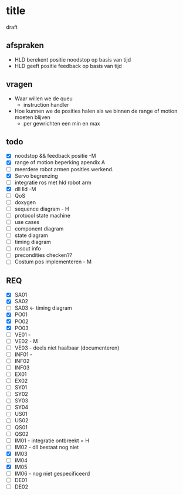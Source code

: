 # title

draft

## afspraken

* HLD berekent positie noodstop op basis van tijd
* HLD geeft positie feedback op basis van tijd

## vragen

* Waar willen we de queu
  * instruction handler
* Hoe kunnen we de posities halen als we binnen de range of motion moeten blijven
  * per gewrichten een min en max

## todo

* [x] noodstop && feedback positie -M
* [x] range of motion beperking apendix A
* [ ] meerdere robot armen posities werkend.
* [x] Servo begrenzing
* [ ] integratie ros met hld robot arm
* [x] dll lld -M
* [ ] QoS
* [ ] doxygen
* [ ] sequence diagram - H
* [ ] protocol state machine
* [ ] use cases
* [ ] component diagram
* [ ] state diagram
* [ ] timing diagram
* [ ] rosout info
* [ ] precondities checken??
* [ ] Costum pos implementeren - M

## REQ

* [x] SA01
* [x] SA02
* [ ] SA03 <- timing diagram
* [x] PO01
* [x] PO02
* [x] PO03
* [ ] VE01 -
* [ ] VE02 - M
* [ ] VE03 - deels niet haalbaar (documenteren)
* [ ] INF01 -
* [ ] INF02
* [ ] INF03
* [ ] EX01
* [ ] EX02
* [ ] SY01
* [ ] SY02
* [ ] SY03
* [ ] SY04
* [ ] US01
* [ ] US02
* [ ] QS01
* [ ] QS02
* [ ] IM01 - integratie ontbreekt = H
* [ ] IM02 - dll bestaat nog niet
* [X] IM03
* [ ] IM04
* [X] IM05
* [ ] IM06 - nog niet gespecificeerd
* [ ] DE01
* [ ] DE02